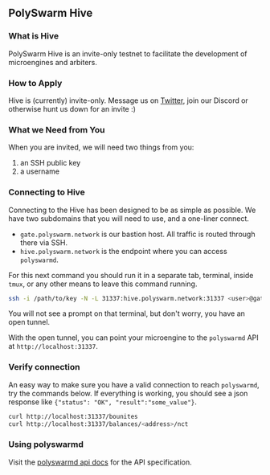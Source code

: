 ## PolySwarm Hive

### What is Hive

PolySwarm Hive is an invite-only testnet to facilitate the development of microengines and arbiters.

### How to Apply

Hive is (currently) invite-only. Message us on [Twitter](https://twitter.com/PolySwarm), join our Discord or otherwise hunt us down for an invite :)

### What we Need from You

When you are invited, we will need two things from you:

1. an SSH public key
2. a username

### Connecting to Hive

Connecting to the Hive has been designed to be as simple as possible. We have two subdomains that you will need to use, and a one-liner connect.

* `gate.polyswarm.network` is our bastion host. All traffic is routed through there via SSH.
* `hive.polyswarm.network` is the endpoint where you can access `polyswarmd`.

For this next command you should run it in a separate tab, terminal, inside `tmux`, or any other means to leave this command running.

```bash
ssh -i /path/to/key -N -L 31337:hive.polyswarm.network:31337 <user>@gate.polyswarm.network
```

You will not see a prompt on that terminal, but don't worry, you have an open tunnel.

With the open tunnel, you can point your microengine to the `polyswarmd` API at `http://localhost:31337`.

### Verify connection

An easy way to make sure you have a valid connection to reach `polyswarmd`, try the commands below. If everything is working, you should see a json response like `{"status": "OK", "result":"some_value"}`.

```bash
curl http://localhost:31337/bounites
curl http://localhost:31337/balances/<address>/nct
```

### Using polyswarmd

Visit the [polyswarmd api docs](/API-polyswarm/) for the API specification.
